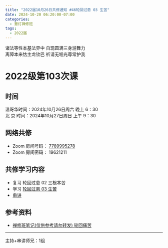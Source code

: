 ```yaml
---
title: "2022届10月26日共修通知 #46轮回过患 03 生苦"
date: 2024-10-20 06:20:00-07:00
categories:
  - 慧灯禅修班
tags:
  - 2022届
---
```

诸法等性本基法界中 自现圆满三身游舞力\
离障本来怙主龙钦巴 祈请无垢光尊常护我

# 2022级第103次课

## 时间

温哥华时间：2024年10月26日周六 晚上 6：30\
北  京 时间：2024年10月27日周日 上午 9：30

## 网络共修

* Zoom 房间号码： [7789995278](https://us02web.zoom.us/j/7789995278?pwd=VjZmbWJFY2k2K0E5RVB2cTNIQmhqUT09)
* Zoom 房间密码： 19621211

## 共修学习内容
* 复习 轮回过患 02 三根本苦
* 学习 [轮回过患 03 生苦](https://www.huidengchanxiu.net/4jx/3lh/03)
* [串讲](https://box.hdcxb.net/%E5%85%B6%E4%BB%96%E8%B5%84%E6%96%99/f/2022%E5%B1%8A)


## 参考资料

* [禅修班笔记(仅供参考请勿转发) 轮回痛苦](https://bj.cxb123.cc/3lh/)
- - -


主持+串讲师兄：1组
